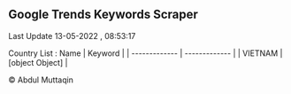 

## Google Trends Keywords Scraper 
 
Last Update 13-05-2022 , 08:53:17

Country List :
 Name  | Keyword |
| ------------- | ------------- |
| VIETNAM | [object Object] |



© Abdul Muttaqin 
